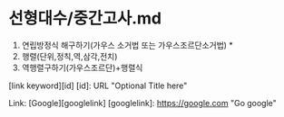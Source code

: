 # 선형대수/중간고사.md

1. 연립방정식 해구하기(가우스 소거법 또는 가우스조르단소거법)
   * 
2. 행렬(단위,정칙,역,삼각,전치)
3. 역행렬구하기(가우스조르단)+행렬식

[link keyword][id]
[id]: URL "Optional Title here"

Link: [Google][googlelink]
[googlelink]: https://google.com "Go google"
